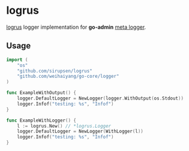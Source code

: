 # logrus

[logrus](https://github.com/sirupsen/logrus) logger implementation for __go-admin__ [meta logger](https://github.com/weihaiyang/go-core/tree/master/logger).

## Usage

```go
import (
	"os"
	"github.com/sirupsen/logrus"
	"github.com/weihaiyang/go-core/logger"
)

func ExampleWithOutput() {
	logger.DefaultLogger = NewLogger(logger.WithOutput(os.Stdout))
	logger.Infof("testing: %s", "Infof")
}

func ExampleWithLogger() {
	l := logrus.New() // *logrus.Logger
	logger.DefaultLogger = NewLogger(WithLogger(l))
	logger.Infof("testing: %s", "Infof")
}
```

